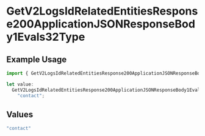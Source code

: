 # GetV2LogsIdRelatedEntitiesResponse200ApplicationJSONResponseBody1Evals32Type

## Example Usage

```typescript
import { GetV2LogsIdRelatedEntitiesResponse200ApplicationJSONResponseBody1Evals32Type } from "orq-poc-typescript-multi-env-version/models/operations";

let value:
  GetV2LogsIdRelatedEntitiesResponse200ApplicationJSONResponseBody1Evals32Type =
    "contact";
```

## Values

```typescript
"contact"
```